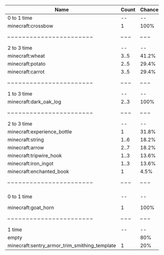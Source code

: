| Name                                          | Count | Chance | Weight | Comment                                   |
| --------------------------------------------- | ----- | ------ | ------ | ----------------------------------------- |
| 0 to 1 time                                   |    -- |     -- |     -- |                                           |
| minecraft:crossbow                            |     1 |   100% |      1 |                                           |
| – – – – – – – – – – – – – – – – – – – – – – – | – – – | – – –  | – – –  | – – – – – – – – – – – – – – – – – – – – – |
| 2 to 3 time                                   |    -- |     -- |     -- |                                           |
| minecraft:wheat                               |  3..5 |  41.2% |   7/17 |                                           |
| minecraft:potato                              |  2..5 |  29.4% |   5/17 |                                           |
| minecraft:carrot                              |  3..5 |  29.4% |   5/17 |                                           |
| – – – – – – – – – – – – – – – – – – – – – – – | – – – | – – –  | – – –  | – – – – – – – – – – – – – – – – – – – – – |
| 1 to 3 time                                   |    -- |     -- |     -- |                                           |
| minecraft:dark_oak_log                        |  2..3 |   100% |      1 |                                           |
| – – – – – – – – – – – – – – – – – – – – – – – | – – – | – – –  | – – –  | – – – – – – – – – – – – – – – – – – – – – |
| 2 to 3 time                                   |    -- |     -- |     -- |                                           |
| minecraft:experience_bottle                   |     1 |  31.8% |   7/22 |                                           |
| minecraft:string                              |  1..6 |  18.2% |   4/22 |                                           |
| minecraft:arrow                               |  2..7 |  18.2% |   4/22 |                                           |
| minecraft:tripwire_hook                       |  1..3 |  13.6% |   3/22 |                                           |
| minecraft:iron_ingot                          |  1..3 |  13.6% |   3/22 |                                           |
| minecraft:enchanted_book                      |     1 |   4.5% |   1/22 | enchantments: *                           |
| – – – – – – – – – – – – – – – – – – – – – – – | – – – | – – –  | – – –  | – – – – – – – – – – – – – – – – – – – – – |
| 0 to 1 time                                   |    -- |     -- |     -- | instrument: #minecraft:regular_goat_horns |
| minecraft:goat_horn                           |     1 |   100% |      1 |                                           |
| – – – – – – – – – – – – – – – – – – – – – – – | – – – | – – –  | – – –  | – – – – – – – – – – – – – – – – – – – – – |
| 1 time                                        |    -- |     -- |     -- |                                           |
| empty                                         |       |    80% |    4/5 |                                           |
| minecraft:sentry_armor_trim_smithing_template |     1 |    20% |    1/5 |                                           |
